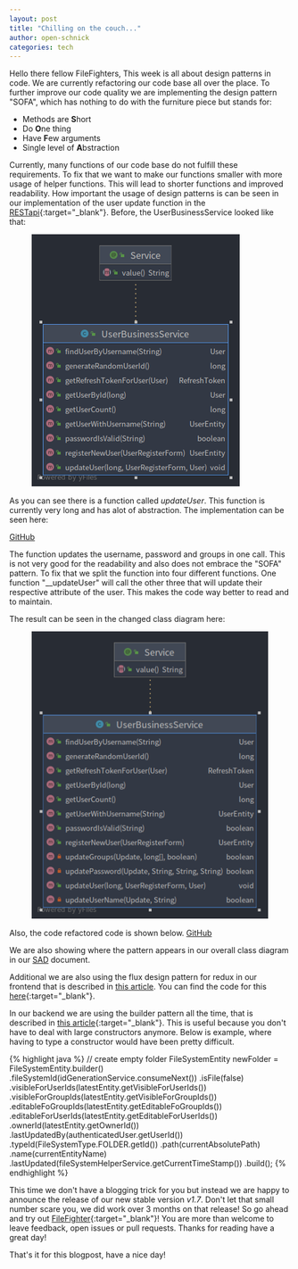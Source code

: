 ```yaml
---
layout: post
title: "Chilling on the couch..."
author: open-schnick
categories: tech
---
```


Hello there fellow FileFighters,
This week is all about design patterns in code. We are currently refactoring our code base all over the place.
To further improve our code quality we are implementing the design pattern "SOFA", which has nothing to do with the furniture piece but stands for:
* Methods are **S**hort
* Do **O**ne thing
* Have **F**ew arguments
* Single level of **A**bstraction


Currently, many functions of our code base do not fulfill these requirements.
To fix that we want to make our functions smaller with more usage of helper functions. This will lead to shorter functions and improved readability.
How important the usage of design patterns is can be seen in our implementation of the user update function in the [RESTapi](https://github.com/FileFighter/RestApi){:target="_blank"}.
Before, the UserBusinessService looked like that:

<figure>
<img src="/assets/images/blog-17/UserBusinessService.pre.png"/>
</figure>

As you can see there is a function called _updateUser_. This function is currently very long and has alot of abstraction. The implementation can be seen here:

[GitHub](https://github.com/FileFighter/RestApi/blob/7281e4594b2998f2276b394b7e1d6021a5a5f61f/src/main/java/de/filefighter/rest/domain/user/business/UserBusinessService.java?slice=153:231)

<script src="https://gist-it.appspot.com/https://github.com/FileFighter/RestApi/blob/7281e4594b2998f2276b394b7e1d6021a5a5f61f/src/main/java/de/filefighter/rest/domain/user/business/UserBusinessService.java?slice=153:231"></script>

The function updates the username, password and groups in one call. This is not very good for the readability and also does not embrace the "SOFA" pattern.
To fix that we split the function into four different functions. One function "__updateUser" will call the other three that will update their respective attribute of the user. This makes the code way better to read and to maintain.

The result can be seen in the changed class diagram here:

<figure>
<img src="/assets/images/blog-17/UserBusinessService.after.png"/>
</figure>

Also, the code refactored code is shown below.
[GitHub](https://github.com/FileFighter/RestApi/blob/docu/sofa/src/main/java/de/filefighter/rest/domain/user/business/UserBusinessService.java?slice=150:246)
<script src="https://gist-it.appspot.com/https://github.com/FileFighter/RestApi/blob/docu/sofa/src/main/java/de/filefighter/rest/domain/user/business/UserBusinessService.java?slice=150:246"></script>

We are also showing where the pattern appears in our overall class diagram in our [SAD](/wiki/arch#52-architecturally-significant-design-packages) document.

Additional we are also using the flux design pattern for redux in our frontend that is described in [this article](https://www.dotnetcurry.com/reactjs/1356/redux-pattern-tutorial).
You can find the code for this [here](https://github.com/FileFighter/WebApp/tree/master/src/background/redux){:target="_blank"}.

In our backend we are using the builder pattern all the time, that is described in [this article](https://www.baeldung.com/java-builder-pattern-freebuilder){:target="_blank"}.
This is useful because you don't have to deal with large constructors anymore.
Below is example, where having to type a constructor would have been pretty difficult.

{% highlight java %}
// create empty folder
FileSystemEntity newFolder = FileSystemEntity.builder()
.fileSystemId(idGenerationService.consumeNext())
.isFile(false)
.visibleForUserIds(latestEntity.getVisibleForUserIds())
.visibleForGroupIds(latestEntity.getVisibleForGroupIds())
.editableFoGroupIds(latestEntity.getEditableFoGroupIds())
.editableForUserIds(latestEntity.getEditableForUserIds())
.ownerId(latestEntity.getOwnerId())
.lastUpdatedBy(authenticatedUser.getUserId())
.typeId(FileSystemType.FOLDER.getId())
.path(currentAbsolutePath)
.name(currentEntityName)
.lastUpdated(fileSystemHelperService.getCurrentTimeStamp())
.build();
{% endhighlight %}

This time we don't have a blogging trick for you but instead we are happy to announce the release of our new stable version _v1.7_. 
Don't let that small number scare you, we did work over 3 months on that release!
So go ahead and try out [FileFighter](https://github.com/FileFighter/ClientSetup){:target="_blank"}!
You are more than welcome to leave feedback, open issues or pull requests.
Thanks for reading have a great day!

That's it for this blogpost, have a nice day!
